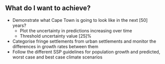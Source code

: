 
## What do I want to achieve?

- Demonstrate what Cape Town is going to look like in the next [50] years?
	- Plot the uncertainty in predictions increasing over time
	- Threshold uncertainty value [25]%
- Categorise fringe settlements from urban settlements and monitor the differences in growth rates between them
- Follow the different SSP guidelines for population growth and predicted, worst case and best case climate scenarios